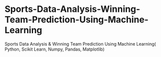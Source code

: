 # Sports-Data-Analysis-Winning-Team-Prediction-Using-Machine-Learning
Sports Data Analysis &amp; Winning Team Prediction Using Machine Learning( Python, Scikit Learn, Numpy, Pandas, Matplotlib)
